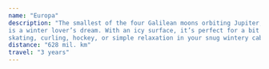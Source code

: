 ```yaml
---
name: "Europa"
description: "The smallest of the four Galilean moons orbiting Jupiter, Europa
is a winter lover’s dream. With an icy surface, it’s perfect for a bit of ice
skating, curling, hockey, or simple relaxation in your snug wintery cabin."
distance: "628 mil. km"
travel: "3 years"
---
```

